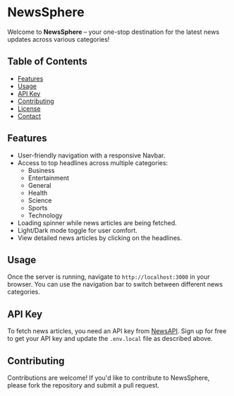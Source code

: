 # NewsSphere

Welcome to **NewsSphere** – your one-stop destination for the latest news updates across various categories! 

## Table of Contents

- [Features](#features)
- [Usage](#usage)
- [API Key](#api-key)
- [Contributing](#contributing)
- [License](#license)
- [Contact](#contact)

## Features

- User-friendly navigation with a responsive Navbar.
- Access to top headlines across multiple categories:
  - Business
  - Entertainment
  - General
  - Health
  - Science
  - Sports
  - Technology
- Loading spinner while news articles are being fetched.
- Light/Dark mode toggle for user comfort.
- View detailed news articles by clicking on the headlines.

## Usage

Once the server is running, navigate to `http://localhost:3000` in your browser. You can use the navigation bar to switch between different news categories.

## API Key

To fetch news articles, you need an API key from [NewsAPI](https://newsapi.org/). Sign up for free to get your API key and update the `.env.local` file as described above.

## Contributing

Contributions are welcome! If you'd like to contribute to NewsSphere, please fork the repository and submit a pull request.

